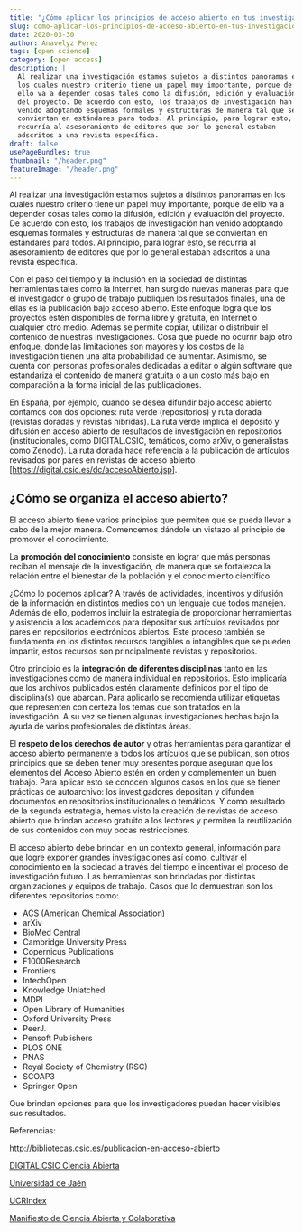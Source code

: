 ```yaml
---
title: "¿Cómo aplicar los principios de acceso abierto en tus investigaciones?"
slug: como-aplicar-los-principios-de-acceso-abierto-en-tus-investigaciones
date: 2020-03-30
author: Anavelyz Perez
tags: [open science]
category: [open access]
description: |
  Al realizar una investigación estamos sujetos a distintos panoramas en
  los cuales nuestro criterio tiene un papel muy importante, porque de
  ello va a depender cosas tales como la difusión, edición y evaluación
  del proyecto. De acuerdo con esto, los trabajos de investigación han
  venido adoptando esquemas formales y estructuras de manera tal que se
  conviertan en estándares para todos. Al principio, para lograr esto, se
  recurría al asesoramiento de editores que por lo general estaban
  adscritos a una revista específica.
draft: false
usePageBundles: true
thumbnail: "/header.png"
featureImage: "/header.png"
---
```



<!-- # ¿Cómo aplicar los principios de acceso abierto en tus investigaciones? -->
<!-- **Por Anavelyz Perez** -->

Al realizar una investigación estamos sujetos a distintos panoramas en
los cuales nuestro criterio tiene un papel muy importante, porque de
ello va a depender cosas tales como la difusión, edición y evaluación
del proyecto. De acuerdo con esto, los trabajos de investigación han
venido adoptando esquemas formales y estructuras de manera tal que se
conviertan en estándares para todos. Al principio, para lograr esto, se
recurría al asesoramiento de editores que por lo general estaban
adscritos a una revista específica.

<!-- TEASER_END -->

Con el paso del tiempo y la inclusión en la sociedad de distintas
herramientas tales como la Internet, han surgido nuevas maneras para que
el investigador o grupo de trabajo publiquen los resultados finales, una
de ellas es la publicación bajo acceso abierto. Este enfoque logra que
los proyectos estén disponibles de forma libre y gratuita, en Internet o
cualquier otro medio. Además se permite copiar, utilizar o distribuir el
contenido de nuestras investigaciones. Cosa que puede no ocurrir bajo
otro enfoque, donde las limitaciones son mayores y los costos de la
investigación tienen una alta probabilidad de aumentar. Asimismo, se
cuenta con personas profesionales dedicadas a editar o algún software
que estandariza el contenido de manera gratuita o a un costo más bajo en
comparación a la forma inicial de las publicaciones.

En España, por ejemplo, cuando se desea difundir bajo acceso abierto
contamos con dos opciones: ruta verde (repositorios) y ruta dorada
(revistas doradas y revistas híbridas). La ruta verde implica el
depósito y difusión en acceso abierto de resultados de investigación en
repositorios (institucionales, como DIGITAL.CSIC, temáticos, como arXiv,
o generalistas como Zenodo). La ruta dorada hace referencia a la
publicación de artículos revisados por pares en revistas de acceso
abierto [https://digital.csic.es/dc/accesoAbierto.jsp].

## ¿Cómo se organiza el acceso abierto?

El acceso abierto tiene varios principios que permiten que se pueda
llevar a cabo de la mejor manera. Comencemos dándole un vistazo al
principio de promover el conocimiento.

La **promoción del conocimiento** consiste en lograr que más personas
reciban el mensaje de la investigación, de manera que se fortalezca la
relación entre el bienestar de la población y el conocimiento
científico.

¿Cómo lo podemos aplicar? A través de actividades, incentivos y difusión
de la información en distintos medios con un lenguaje que todos manejen.
Además de ello, podemos incluir la estrategia de proporcionar
herramientas y asistencia a los académicos para depositar sus artículos
revisados por pares en repositorios electrónicos abiertos. Este proceso
también se fundamenta en los distintos recursos tangibles o intangibles
que se pueden impartir, estos recursos son principalmente revistas y
repositorios.

Otro principio es la **integración de diferentes disciplinas** tanto en
las investigaciones como de manera individual en repositorios. Esto
implicaría que los archivos publicados estén claramente definidos por el
tipo de disciplina(s) que abarcan. Para aplicarlo se recomienda utilizar
etiquetas que representen con certeza los temas que son tratados en la
investigación. A su vez se tienen algunas investigaciones hechas bajo la
ayuda de varios profesionales de distintas áreas.

El **respeto de los derechos de autor** y otras herramientas para
garantizar el acceso abierto permanente a todos los artículos que se
publican, son otros principios que se deben tener muy presentes porque
aseguran que los elementos del Acceso Abierto estén en orden y
complementen un buen trabajo. Para aplicar esto se conocen algunos casos
en los que se tienen prácticas de autoarchivo: los investigadores
depositan y difunden documentos en repositorios institucionales o
temáticos. Y como resultado de la segunda estrategia, hemos visto la
creación de revistas de acceso abierto que brindan acceso gratuito a los
lectores y permiten la reutilización de sus contenidos con muy pocas
restricciones.

El acceso abierto debe brindar, en un contexto general, información para
que logre exponer grandes investigaciones así como, cultivar el
conocimiento en la sociedad a través del tiempo e incentivar el proceso
de investigación futuro. Las herramientas son brindadas por distintas
organizaciones y equipos de trabajo. Casos que lo demuestran son los
diferentes repositorios como:

* ACS (American Chemical Association)
* arXiv
* BioMed Central
* Cambridge University Press
* Copernicus Publications
* F1000Research
* Frontiers
* IntechOpen
* Knowledge Unlatched
* MDPI
* Open Library of Humanities
* Oxford University Press
* PeerJ.
* Pensoft Publishers
* PLOS ONE
* PNAS
* Royal Society of Chemistry (RSC)
* SCOAP3
* Springer Open

Que brindan opciones para que los investigadores puedan hacer visibles sus
resultados.

Referencias:

http://bibliotecas.csic.es/publicacion-en-acceso-abierto

[DIGITAL.CSIC Ciencia Abierta](https://digital.csic.es/dc/accesoAbierto.jsp)

[Universidad de Jaén](https://libereurope.eu/wp-content/uploads/2017/09/OpenAccess5Principlesposter.jpg)

[UCRIndex](https://ucrindex.ucr.ac.cr/?page_id=896)

[Manifiesto de Ciencia Abierta y Colaborativa](https://ocsdnet.org/wp-content/uploads/2015/04/Manifesto-Infographic-Spanish-1.pdf)
